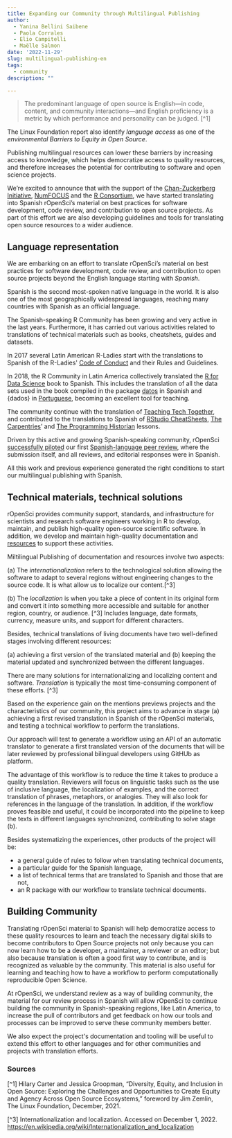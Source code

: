 ```yaml
---
title: Expanding our Community through Multilingual Publishing 
author:
  - Yanina Bellini Saibene
  - Paola Corrales
  - Elio Campitelli
  - Maëlle Salmon
date: '2022-11-29'
slug: multilingual-publishing-en
tags:
  - community
description: ""

---
```


> The predominant language of open source is English—in code, content, and community interactions—and English proficiency is a metric by which performance and personality can be judged. [^1] 

The Linux Foundation report also identify _language access_ as one of the _environmental Barriers to Equity in Open Source_.

Publishing multilingual resources can lower these barriers by increasing access to knowledge, which helps democratize access to quality resources, and therefore increases the potential for contributing to software and open science projects.

We’re excited to announce that with the support of the [Chan-Zuckerberg Initiative](/blog/2021/12/20/inclusive-leadership-program/),
[NumFOCUS](https://numfocus.org/) and the [R Consortium](https://www.r-consortium.org/), 
we have started translating into Spanish rOpenSci’s material on best practices for software development, code review, and contribution to open source projects.
As part of this effort we are also developing guidelines and tools for translating open source resources to a wider audience.


## Language representation

We are embarking on an effort to translate rOpenSci’s material on best
practices for software development, code review, and contribution to open source projects beyond the English language starting with _Spanish_.

Spanish is the second most-spoken native language in the world. It is also one of the most geographically widespread languages, reaching many countries with Spanish as an official language. 

The Spanish-speaking R Community has been growing and very active in the last years. Furthermore, it has carried out various activities related to translations of technical materials such as books, cheatshets, guides and datasets. 

In 2017 several Latin American R-Ladies start with the translations to Spanish of the R-Ladies' [Code of Conduct](https://github.com/rladies/starter-kit/wiki/Code-of-Conduct#spanish) and their Rules and Guidelines. 

In 2018, the R Community in Latin America collectively translated the [R for Data Science](https://es.r4ds.hadley.nz/) book to Spanish.
This includes the translation of all the data sets used in the book compiled in the package [datos](https://github.com/cienciadedatos/datos) in Spanish and {dados} in [Portuguese](https://cran.r-project.org/web/packages/dados/index.html), 
becoming an excellent tool for teaching.

The community continue with the translation of [Teaching Tech Together](http://teachtogether.tech/es/index.html), 
and contributed to the translations to Spanish of [RStudio CheatSheets](https://posit.co/resources/cheatsheets/?type=translations/#translation-12),
[The Carpentries](https://software-carpentry.org/lessons/)’ 
and [The Programming Historian](https://programminghistorian.org/es/) lessons. 

Driven by this active and growing Spanish-speaking community, rOpenSci [successfully piloted](https://ropensci.org/blog/2021/07/27/censo2017/) our first [Spanish-language peer review](https://ropensci.org/commcalls/2019-06-28/), 
where the submission itself, and all reviews, and editorial responses were in Spanish.

All this work and previous experience generated the right conditions to start our multilingual publishing with Spanish.

## Technical materials, technical solutions

rOpenSci provides community support, standards, and infrastructure for scientists 
and research software engineers working in R to develop, maintain, and publish high-quality open-source scientific software.
In addition, we develop and maintain high-quality documentation and [resources](/resources/) to support these activities.  

Miltilingual Publishing of documentation and resources involve two aspects:  

(a) The _internationalization_ refers to the technological solution allowing the software to adapt to several regions without engineering changes to the source code. It is what allow us to localize our content.[^3]

(b) The _localization_ is when you take a piece of content in its original form and convert it into something more accessible and suitable for another region, country, or audience. [^3] Includes language, date formats, currency, measure units, and support for different characters.

Besides, technical translations of living documents have two well-defined stages involving different resources: 

(a) achieving a first version of the translated material and 
(b) keeping the material updated and synchronized between the different languages.

There are many solutions for internationalizing and localizing content and software. _Translation_ is typically the most time-consuming component of these efforts. [^3]

Based on the experience gain on the mentions previews projects and the characteristics of our community, this project aims to advance in stage (a) achieving a first revised translation in Spanish of the rOpenSci materials, and testing a technical workflow to perform the translations.

Our approach will test to generate a workflow using an API of an automatic translator to generate a first translated version of the documents that will be later reviewed by professional bilingual developers using GitHUb as platform.


The advantage of this workflow is to reduce the time it takes to produce a quality translation.
Reviewers will focus on linguistic tasks such as the use of inclusive language, the localization of examples, and the correct translation of phrases, metaphors, or analogies.
They will also look for references in the language of the translation. In addition, if the workflow proves feasible and useful, it could be incorporated into the pipeline to keep the texts in different languages synchronized, contributing to solve stage (b).

Besides systematizing the experiences, other products of the project will be: 

* a general guide of rules to follow when translating technical documents, 
* a particular guide for the Spanish language, 
* a list of technical terms that are translated to Spanish and those that are not, 
* an R package with our workflow to translate technical documents. 

## Building Community

Translating rOpenSci material to Spanish will help democratize access to these quality resources to learn and teach the necessary digital skills to become contributors to Open Source projects not only because you can now learn how to be a developer, a maintainer, a reviewer or an editor; but also because translation is often a good first way to contribute, and is recognized as valuable by the community. This material is also useful for learning and teaching how to have a workflow to perform computationally reproducible Open Science.

At rOpenSci, we understand review as a way of building community, the material for our review process in Spanish will allow rOpenSci to continue building the community in Spanish-speaking regions, like Latin America, to increase the pull of contributors and get feedback on how our tools and processes can be improved to serve these community members better.  

We also expect the project's documentation and tooling will be useful to extend this effort to other languages and for other communities and projects with translation efforts.

### Sources

[^1] Hilary Carter and Jessica Groopman, “Diversity, Equity, and Inclusion in Open Source: Exploring the Challenges and Opportunities to Create Equity and Agency Across Open Source Ecosystems,” foreword by Jim Zemlin, The Linux Foundation, December, 2021.

[^3] Internationalization and localization. Accessed on December 1, 2022. https://en.wikipedia.org/wiki/Internationalization_and_localization 